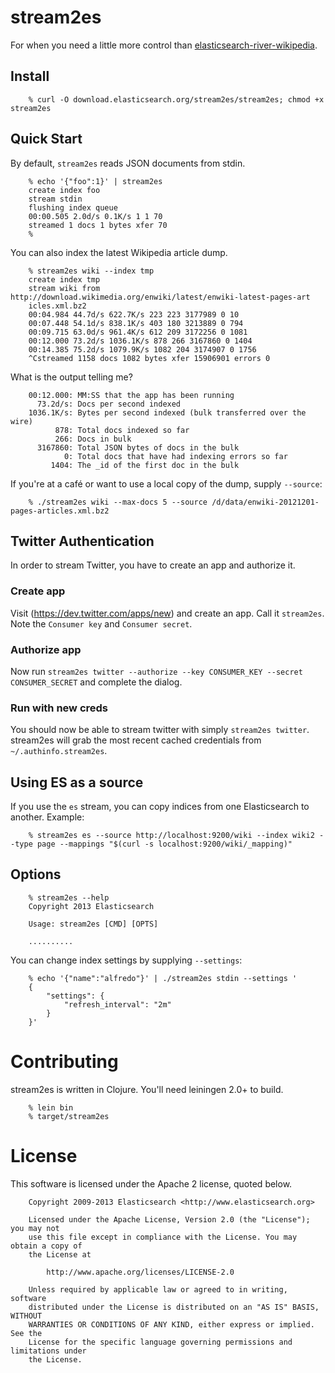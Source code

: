 # stream2es

For when you need a little more control than
[elasticsearch-river-wikipedia](https://github.com/elasticsearch/elasticsearch-river-wikipedia).

## Install

        % curl -O download.elasticsearch.org/stream2es/stream2es; chmod +x stream2es

## Quick Start

By default, `stream2es` reads JSON documents from stdin.

        % echo '{"foo":1}' | stream2es
        create index foo
        stream stdin
        flushing index queue
        00:00.505 2.0d/s 0.1K/s 1 1 70
        streamed 1 docs 1 bytes xfer 70
        %

You can also index the latest Wikipedia article dump.

        % stream2es wiki --index tmp            
        create index tmp
        stream wiki from http://download.wikimedia.org/enwiki/latest/enwiki-latest-pages-art
        icles.xml.bz2
        00:04.984 44.7d/s 622.7K/s 223 223 3177989 0 10
        00:07.448 54.1d/s 838.1K/s 403 180 3213889 0 794
        00:09.715 63.0d/s 961.4K/s 612 209 3172256 0 1081
        00:12.000 73.2d/s 1036.1K/s 878 266 3167860 0 1404
        00:14.385 75.2d/s 1079.9K/s 1082 204 3174907 0 1756
        ^Cstreamed 1158 docs 1082 bytes xfer 15906901 errors 0

What is the output telling me?

        00:12.000: MM:SS that the app has been running
          73.2d/s: Docs per second indexed
        1036.1K/s: Bytes per second indexed (bulk transferred over the wire)
              878: Total docs indexed so far
              266: Docs in bulk
          3167860: Total JSON bytes of docs in the bulk
                0: Total docs that have had indexing errors so far
             1404: The _id of the first doc in the bulk

If you're at a café or want to use a local copy of the dump, supply `--source`:

        % ./stream2es wiki --max-docs 5 --source /d/data/enwiki-20121201-pages-articles.xml.bz2

## Twitter Authentication

In order to stream Twitter, you have to create an app and authorize it.

### Create app

Visit (https://dev.twitter.com/apps/new) and create an app.  Call it `stream2es`.  Note the `Consumer key` and `Consumer secret`.

### Authorize app

Now run `stream2es twitter --authorize --key CONSUMER_KEY --secret CONSUMER_SECRET` and complete the dialog.

### Run with new creds

You should now be able to stream twitter with simply `stream2es twitter`.  stream2es will grab the most recent cached credentials from `~/.authinfo.stream2es`.

## Using ES as a source

If you use the `es` stream, you can copy indices from one Elasticsearch to another.  Example:

        % stream2es es --source http://localhost:9200/wiki --index wiki2 --type page --mappings "$(curl -s localhost:9200/wiki/_mapping)"


## Options

        % stream2es --help
        Copyright 2013 Elasticsearch

        Usage: stream2es [CMD] [OPTS]

        ..........


You can change index settings by supplying `--settings`:

        % echo '{"name":"alfredo"}' | ./stream2es stdin --settings '
        {
            "settings": {
                "refresh_interval": "2m"
            }
        }'

# Contributing

stream2es is written in Clojure.  You'll need leiningen 2.0+ to build.

        % lein bin
        % target/stream2es

# License

This software is licensed under the Apache 2 license, quoted below.

        Copyright 2009-2013 Elasticsearch <http://www.elasticsearch.org>

        Licensed under the Apache License, Version 2.0 (the "License"); you may not
        use this file except in compliance with the License. You may obtain a copy of
        the License at

            http://www.apache.org/licenses/LICENSE-2.0

        Unless required by applicable law or agreed to in writing, software
        distributed under the License is distributed on an "AS IS" BASIS, WITHOUT
        WARRANTIES OR CONDITIONS OF ANY KIND, either express or implied. See the
        License for the specific language governing permissions and limitations under
        the License.
